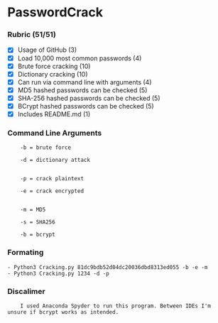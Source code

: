 # PasswordCrack
### Rubric (51/51)
- [x] Usage of GitHub (3)
- [x] Load 10,000 most common passwords (4)
- [x] Brute force cracking (10)
- [x] Dictionary cracking (10)
- [x] Can run via command line with arguments (4)
- [x] MD5 hashed passwords can be checked (5)
- [x] SHA-256 hashed passwords can be checked (5)
- [x] BCrypt hashed passwords can be checked (5)
- [x] Includes README.md (1)
### Command Line Arguments

        -b = brute force 

        -d = dictionary attack


        -p = crack plaintext 

        -e = crack encrypted


        -m = MD5
        
        -s = SHA256
        
        -b = bcrypt

### Formating

    - Python3 Cracking.py 81dc9bdb52d04dc20036dbd8313ed055 -b -e -m 
    - Python3 Cracking.py 1234 -d -p 

### Discalimer
        I used Anaconda Spyder to run this program. Between IDEs I'm unsure if bcrypt works as intended.
